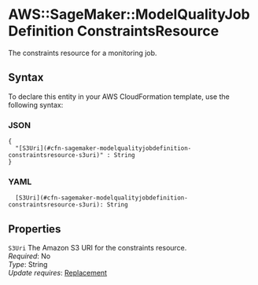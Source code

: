 # AWS::SageMaker::ModelQualityJobDefinition ConstraintsResource<a name="aws-properties-sagemaker-modelqualityjobdefinition-constraintsresource"></a>

The constraints resource for a monitoring job\.

## Syntax<a name="aws-properties-sagemaker-modelqualityjobdefinition-constraintsresource-syntax"></a>

To declare this entity in your AWS CloudFormation template, use the following syntax:

### JSON<a name="aws-properties-sagemaker-modelqualityjobdefinition-constraintsresource-syntax.json"></a>

```
{
  "[S3Uri](#cfn-sagemaker-modelqualityjobdefinition-constraintsresource-s3uri)" : String
}
```

### YAML<a name="aws-properties-sagemaker-modelqualityjobdefinition-constraintsresource-syntax.yaml"></a>

```
  [S3Uri](#cfn-sagemaker-modelqualityjobdefinition-constraintsresource-s3uri): String
```

## Properties<a name="aws-properties-sagemaker-modelqualityjobdefinition-constraintsresource-properties"></a>

`S3Uri`  <a name="cfn-sagemaker-modelqualityjobdefinition-constraintsresource-s3uri"></a>
The Amazon S3 URI for the constraints resource\.  
*Required*: No  
*Type*: String  
*Update requires*: [Replacement](https://docs.aws.amazon.com/AWSCloudFormation/latest/UserGuide/using-cfn-updating-stacks-update-behaviors.html#update-replacement)